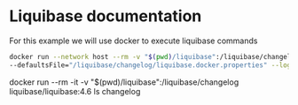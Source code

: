 # Liquibase documentation

For this example we will use docker to execute liquibase commands


```bash
docker run --network host --rm -v "$(pwd)/liquibase":/liquibase/changelog liquibase/liquibase:4.6 \
--defaultsFile="/liquibase/changelog/liquibase.docker.properties" --log-level ERROR update
```

docker run --rm -it -v "$(pwd)/liquibase":/liquibase/changelog liquibase/liquibase:4.6 ls changelog
